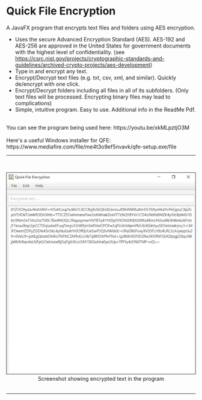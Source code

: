 # Quick File Encryption
A JavaFX program that encrypts text files and folders using AES encryption.

* Uses the secure Advanced Encryption Standard (AES). AES-192 and AES-256 are approved in the United States for government documents with the highest level of confidentiality. (see https://csrc.nist.gov/projects/cryptographic-standards-and-guidelines/archived-crypto-projects/aes-development)
* Type in and encrypt any text.
* Encrypt/Decrypt text files (e.g. txt, csv, xml, and similar). Quickly de/encrypt with one click. 
* Encrypt/Decrypt folders including all files in all of its subfolders. (Only text files will be processed. Encrypting binary files may lead to complications)
* Simple, intuitive program. Easy to use. Additional info in the ReadMe Pdf. 
<br>
You can see the program being used here: https://youtu.be/xkMLpztjO3M
<br><br>
Here's a useful Windows installer for QFE: https://www.mediafire.com/file/me4t3o9ef5nvavk/qfe-setup.exe/file
<br>
<hr>
<br>
<p align="center">
<img src="https://raw.githubusercontent.com/gh28942/QuickFileEncryption/master/screenshot/aes-screenshot.jpg">
<br>Screenshot showing encrypted text in the program</br>
<br>
</p>
<hr>
